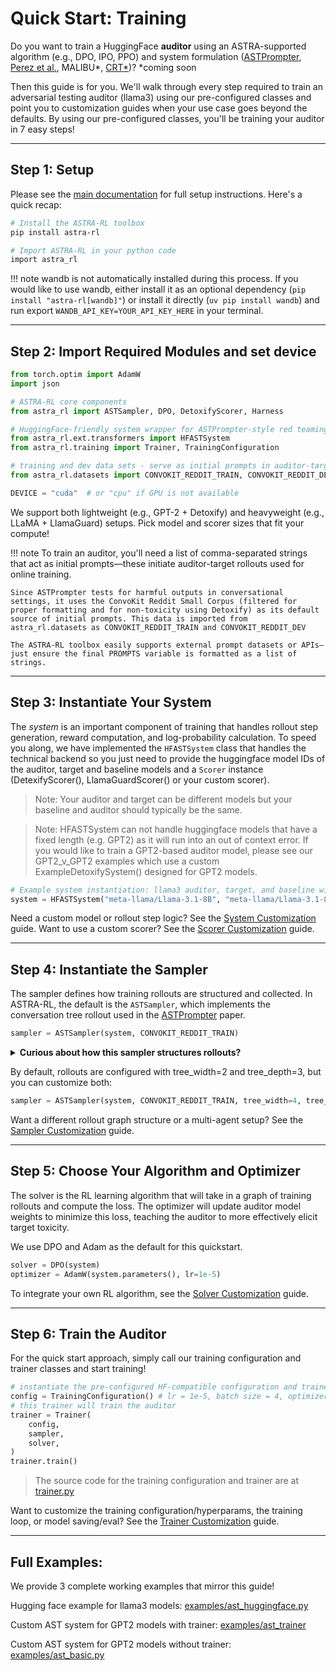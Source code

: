 # Quick Start: Training

Do you want to train a HuggingFace **auditor** using an ASTRA-supported algorithm (e.g., DPO, IPO, PPO) and system formulation ([ASTPrompter](https://arxiv.org/abs/2407.09447), [Perez et al.](https://aclanthology.org/2022.emnlp-main.225/), MALIBU*, [CRT*](https://arxiv.org/abs/2402.19464))? *coming soon


Then this guide is for you. We'll walk through every step required to train an adversarial testing auditor (llama3) using our pre-configured classes and point you to customization guides when your use case goes beyond the defaults. By using our pre-configured classes, you'll be training your auditor in 7 easy steps!

---

## Step 1: Setup

Please see the [main documentation](../index.md) for full setup instructions. Here's a quick recap:

```bash
# Install the ASTRA-RL toolbox
pip install astra-rl

# Import ASTRA-RL in your python code
import astra_rl
```

!!! note
    wandb is not automatically installed during this process. If you would like to use wandb, either install it as an optional dependency (`pip install "astra-rl[wandb]"`) or install it directly (`uv pip install wandb`) and run export `WANDB_API_KEY=YOUR_API_KEY_HERE` in your terminal.

---

## Step 2: Import Required Modules and set device

```python
from torch.optim import AdamW
import json

# ASTRA-RL core components
from astra_rl import ASTSampler, DPO, DetoxifyScorer, Harness

# HuggingFace-friendly system wrapper for ASTPrompter-style red teaming
from astra_rl.ext.transformers import HFASTSystem
from astra_rl.training import Trainer, TrainingConfiguration

# training and dev data sets - serve as initial prompts in auditor-target rollouts
from astra_rl.datasets import CONVOKIT_REDDIT_TRAIN, CONVOKIT_REDDIT_DEV

DEVICE = "cuda"  # or "cpu" if GPU is not available
```
We support both lightweight (e.g., GPT-2 + Detoxify) and heavyweight (e.g., LLaMA + LlamaGuard) setups. Pick model and scorer sizes that fit your compute!

!!! note
    To train an auditor, you'll need a list of comma-separated strings that act as initial prompts—these initiate auditor-target rollouts used for online training.

    Since ASTPrompter tests for harmful outputs in conversational settings, it uses the ConvoKit Reddit Small Corpus (filtered for proper formatting and for non-toxicity using Detoxify) as its default source of initial prompts. This data is imported from astra_rl.datasets as CONVOKIT_REDDIT_TRAIN and CONVOKIT_REDDIT_DEV

    The ASTRA-RL toolbox easily supports external prompt datasets or APIs—just ensure the final PROMPTS variable is formatted as a list of strings.


---

## Step 3: Instantiate Your System

The *system* is an important component of training that handles rollout step generation, reward computation, and log-probability calculation. To speed you along, we have implemented the `HFASTSystem` class that handles the technical backend so you just need to provide the huggingface model IDs of the auditor, target and baseline models and a `Scorer` instance (DetexifyScorer(), LlamaGuardScorer() or your custom scorer).

> Note: Your auditor and target can be different models but your baseline and auditor should typically be the same.

> Note: HFASTSystem can not handle huggingface models that have a fixed length (e.g. GPT2) as it will run into an out of context error. If you would like to train a GPT2-based auditor model, please see our GPT2_v_GPT2 examples which use a custom ExampleDetoxifySystem() designed for GPT2 models.

```python
# Example system instantiation: llama3 auditor, target, and baseline with Detoxify scorer (heavyweight setup - requires GPU)
system = HFASTSystem("meta-llama/Llama-3.1-8B", "meta-llama/Llama-3.1-8B", "meta-llama/Llama-3.1-8B", DetoxifyScorer(), DEVICE)
```

Need a custom model or rollout step logic? See the [System Customization](customizing_training/problems.md) guide. Want to use a custom scorer? See the [Scorer Customization](customizing_training/moderators.md) guide.

---

## Step 4: Instantiate the Sampler

The sampler defines how training rollouts are structured and collected. In ASTRA-RL, the default is the `ASTSampler`, which implements the conversation tree rollout used in the [ASTPrompter](https://arxiv.org/abs/2407.09447) paper.

```python
sampler = ASTSampler(system, CONVOKIT_REDDIT_TRAIN)
```

<details>
  <summary><strong>Curious about how this sampler structures rollouts?</strong></summary>

  This sampler builds a tree-structured conversation graph, where:
  - The root node starts from a random initial prompt (from `CONVOKIT_REDDIT_TRAIN`)
  - At each turn, the auditor generates multiple (`tree_width`, default 2) candidate utterances
  - Each of those utterances is fed to the target model, which produces a response
  - The resulting auditor–target tuples form child nodes
  - This process repeats for `tree_depth` levels (default 3), yielding a multi-turn auditor–target dialogue tree.

  This structure enables preference-based learning algorithms like DPO and IPO to reason over multiple conversational branches at once, training the auditor to elicit harmful responses in a multi-turn setting.
</details>


By default, rollouts are configured with tree_width=2 and tree_depth=3, but you can customize both:
```python
sampler = ASTSampler(system, CONVOKIT_REDDIT_TRAIN, tree_width=4, tree_depth=5)
```

Want a different rollout graph structure or a multi-agent setup? See the [Sampler Customization](customizing_training/environments.md) guide.

---

## Step 5: Choose Your Algorithm and Optimizer

The solver is the RL learning algorithm that will take in a graph of training rollouts and compute the loss. The optimizer will update auditor model weights
to minimize this loss, teaching the auditor to more effectively elicit target toxicity.

We use DPO and Adam as the default for this quickstart.

```python
solver = DPO(system)
optimizer = AdamW(system.parameters(), lr=1e-5)
```

To integrate your own RL algorithm, see the [Solver Customization](customizing_training/solvers.md) guide.

---

## Step 6: Train the Auditor

For the quick start approach, simply call our training configuration and trainer classes and start training!

```python
# instantiate the pre-configured HF-compatible configuration and trainer class
config = TrainingConfiguration() # lr = 1e-5, batch size = 4, optimizer = "adamw", no gradient accumulation, 1000 training steps, 2 episodes per experience
# this trainer will train the auditor
trainer = Trainer(
    config,
    sampler,
    solver,
)
trainer.train()
```
> The source code for the training configuration and trainer are at [trainer.py](https://github.com/sisl/astra-rl/blob/main/src/astra_rl/training/trainer.py)

Want to customize the training configuration/hyperparams, the training loop, or model saving/eval? See the [Trainer Customization](customizing_training/trainers.md) guide.

---

## Full Examples:
We provide 3 complete working examples that mirror this guide!

Hugging face example for llama3 models: [examples/ast_huggingface.py](https://github.com/sisl/astra-rl/blob/main/examples/ast_huggingface.py)

Custom AST system for GPT2 models with trainer: [examples/ast_trainer](https://github.com/sisl/astra-rl/blob/main/examples/GPT2_v_GPT2/ast_trainer.py)

Custom AST system for GPT2 models without trainer: [examples/ast_basic.py](https://github.com/sisl/astra-rl/blob/main/examples/ast_basic.py)

